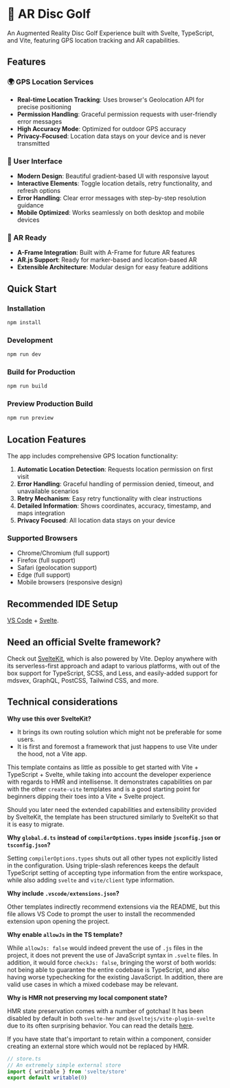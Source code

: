 # 🥏 AR Disc Golf

An Augmented Reality Disc Golf Experience built with Svelte, TypeScript, and Vite, featuring GPS location tracking and AR capabilities.

## Features

### 🌍 GPS Location Services
- **Real-time Location Tracking**: Uses browser's Geolocation API for precise positioning
- **Permission Handling**: Graceful permission requests with user-friendly error messages
- **High Accuracy Mode**: Optimized for outdoor GPS accuracy
- **Privacy-Focused**: Location data stays on your device and is never transmitted

### 📱 User Interface
- **Modern Design**: Beautiful gradient-based UI with responsive layout
- **Interactive Elements**: Toggle location details, retry functionality, and refresh options
- **Error Handling**: Clear error messages with step-by-step resolution guidance
- **Mobile Optimized**: Works seamlessly on both desktop and mobile devices

### 🎯 AR Ready
- **A-Frame Integration**: Built with A-Frame for future AR features
- **AR.js Support**: Ready for marker-based and location-based AR
- **Extensible Architecture**: Modular design for easy feature additions

## Quick Start

### Installation
```bash
npm install
```

### Development
```bash
npm run dev
```

### Build for Production
```bash
npm run build
```

### Preview Production Build
```bash
npm run preview
```

## Location Features

The app includes comprehensive GPS location functionality:

1. **Automatic Location Detection**: Requests location permission on first visit
2. **Error Handling**: Graceful handling of permission denied, timeout, and unavailable scenarios
3. **Retry Mechanism**: Easy retry functionality with clear instructions
4. **Detailed Information**: Shows coordinates, accuracy, timestamp, and maps integration
5. **Privacy Focused**: All location data stays on your device

### Supported Browsers
- Chrome/Chromium (full support)
- Firefox (full support)
- Safari (geolocation support)
- Edge (full support)
- Mobile browsers (responsive design)

## Recommended IDE Setup

[VS Code](https://code.visualstudio.com/) + [Svelte](https://marketplace.visualstudio.com/items?itemName=svelte.svelte-vscode).

## Need an official Svelte framework?

Check out [SvelteKit](https://github.com/sveltejs/kit#readme), which is also powered by Vite. Deploy anywhere with its serverless-first approach and adapt to various platforms, with out of the box support for TypeScript, SCSS, and Less, and easily-added support for mdsvex, GraphQL, PostCSS, Tailwind CSS, and more.

## Technical considerations

**Why use this over SvelteKit?**

- It brings its own routing solution which might not be preferable for some users.
- It is first and foremost a framework that just happens to use Vite under the hood, not a Vite app.

This template contains as little as possible to get started with Vite + TypeScript + Svelte, while taking into account the developer experience with regards to HMR and intellisense. It demonstrates capabilities on par with the other `create-vite` templates and is a good starting point for beginners dipping their toes into a Vite + Svelte project.

Should you later need the extended capabilities and extensibility provided by SvelteKit, the template has been structured similarly to SvelteKit so that it is easy to migrate.

**Why `global.d.ts` instead of `compilerOptions.types` inside `jsconfig.json` or `tsconfig.json`?**

Setting `compilerOptions.types` shuts out all other types not explicitly listed in the configuration. Using triple-slash references keeps the default TypeScript setting of accepting type information from the entire workspace, while also adding `svelte` and `vite/client` type information.

**Why include `.vscode/extensions.json`?**

Other templates indirectly recommend extensions via the README, but this file allows VS Code to prompt the user to install the recommended extension upon opening the project.

**Why enable `allowJs` in the TS template?**

While `allowJs: false` would indeed prevent the use of `.js` files in the project, it does not prevent the use of JavaScript syntax in `.svelte` files. In addition, it would force `checkJs: false`, bringing the worst of both worlds: not being able to guarantee the entire codebase is TypeScript, and also having worse typechecking for the existing JavaScript. In addition, there are valid use cases in which a mixed codebase may be relevant.

**Why is HMR not preserving my local component state?**

HMR state preservation comes with a number of gotchas! It has been disabled by default in both `svelte-hmr` and `@sveltejs/vite-plugin-svelte` due to its often surprising behavior. You can read the details [here](https://github.com/rixo/svelte-hmr#svelte-hmr).

If you have state that's important to retain within a component, consider creating an external store which would not be replaced by HMR.

```ts
// store.ts
// An extremely simple external store
import { writable } from 'svelte/store'
export default writable(0)
```
